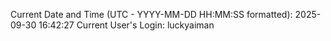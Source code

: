 Current Date and Time (UTC - YYYY-MM-DD HH:MM:SS formatted): 2025-09-30 16:42:27
Current User's Login: luckyaiman
